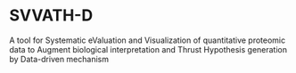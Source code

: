 # SVVATH-D
A tool for Systematic eValuation and Visualization of quantitative proteomic data to Augment biological interpretation and Thrust Hypothesis generation by Data-driven mechanism
